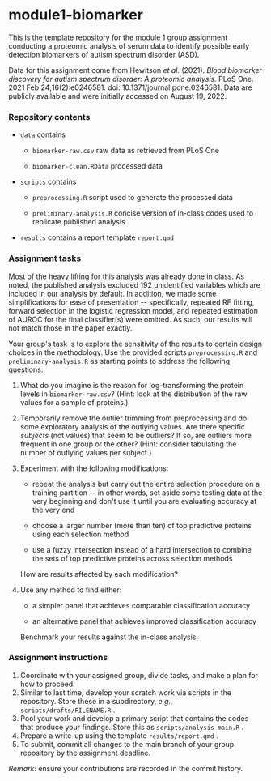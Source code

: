 # module1-biomarker

This is the template repository for the module 1 group assignment conducting a proteomic analysis of serum data to identify possible early detection biomarkers of autism spectrum disorder (ASD).

Data for this assignment come from Hewitson *et al.* (2021). *Blood biomarker discovery for autism spectrum disorder: A proteomic analysis.* PLoS One. 2021 Feb 24;16(2):e0246581. doi: 10.1371/journal.pone.0246581. Data are publicly available and were initially accessed on August 19, 2022.

### Repository contents

-   `data` contains

    -   `biomarker-raw.csv` raw data as retrieved from PLoS One

    -   `biomarker-clean.RData` processed data

-   `scripts` contains

    -   `preprocessing.R` script used to generate the processed data

    -   `preliminary-analysis.R` concise version of in-class codes used to replicate published analysis

-   `results` contains a report template `report.qmd`

### Assignment tasks

Most of the heavy lifting for this analysis was already done in class. As noted, the published analysis excluded 192 unidentified variables which are included in our analysis by default. In addition, we made some simplifications for ease of presentation -- specifically, repeated RF fitting, forward selection in the logistic regression model, and repeated estimation of AUROC for the final classifier(s) were omitted. As such, our results will not match those in the paper exactly.

Your group's task is to explore the sensitivity of the results to certain design choices in the methodology. Use the provided scripts `preprocessing.R` and `preliminary-analysis.R` as starting points to address the following questions:

1.  What do you imagine is the reason for log-transforming the protein levels in `biomarker-raw.csv`? (Hint: look at the distribution of the raw values for a sample of proteins.)

2.  Temporarily remove the outlier trimming from preprocessing and do some exploratory analysis of the outlying values. Are there specific *subjects* (not values) that seem to be outliers? If so, are outliers more frequent in one group or the other? (Hint: consider tabulating the number of outlying values per subject.)

3.  Experiment with the following modifications:

    -   repeat the analysis but carry out the entire selection procedure on a training partition -- in other words, set aside some testing data at the very beginning and don't use it until you are evaluating accuracy at the very end

    -   choose a larger number (more than ten) of top predictive proteins using each selection method

    -   use a fuzzy intersection instead of a hard intersection to combine the sets of top predictive proteins across selection methods

    How are results affected by each modification?

4.  Use any method to find either:

    -   a simpler panel that achieves comparable classification accuracy

    -   an alternative panel that achieves improved classification accuracy

    Benchmark your results against the in-class analysis.

### Assignment instructions

1.  Coordinate with your assigned group, divide tasks, and make a plan for how to proceed.
2.  Similar to last time, develop your scratch work via scripts in the repository. Store these in a subdirectory, *e.g.,* `scripts/drafts/FILENAME.R` .
3.  Pool your work and develop a primary script that contains the codes that produce your findings. Store this as `scripts/analysis-main.R` .
4.  Prepare a write-up using the template `results/report.qmd` .
5.  To submit, commit all changes to the main branch of your group repository by the assignment deadline.

*Remark*: ensure your contributions are recorded in the commit history.
